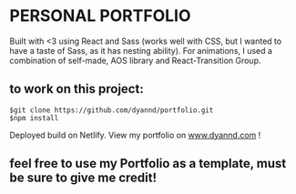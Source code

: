 # PERSONAL PORTFOLIO
Built with <3 using React and Sass (works well with CSS, but I wanted to have a taste of Sass, as it has nesting ability). For animations, I used a combination of self-made, AOS library and React-Transition Group.

## to work on this project: 
```terminal
$git clone https://github.com/dyannd/portfolio.git
$npm install 
```
Deployed build on Netlify. View my portfolio on www.dyannd.com !
## feel free to use my Portfolio as a template, must be sure to give me credit!
